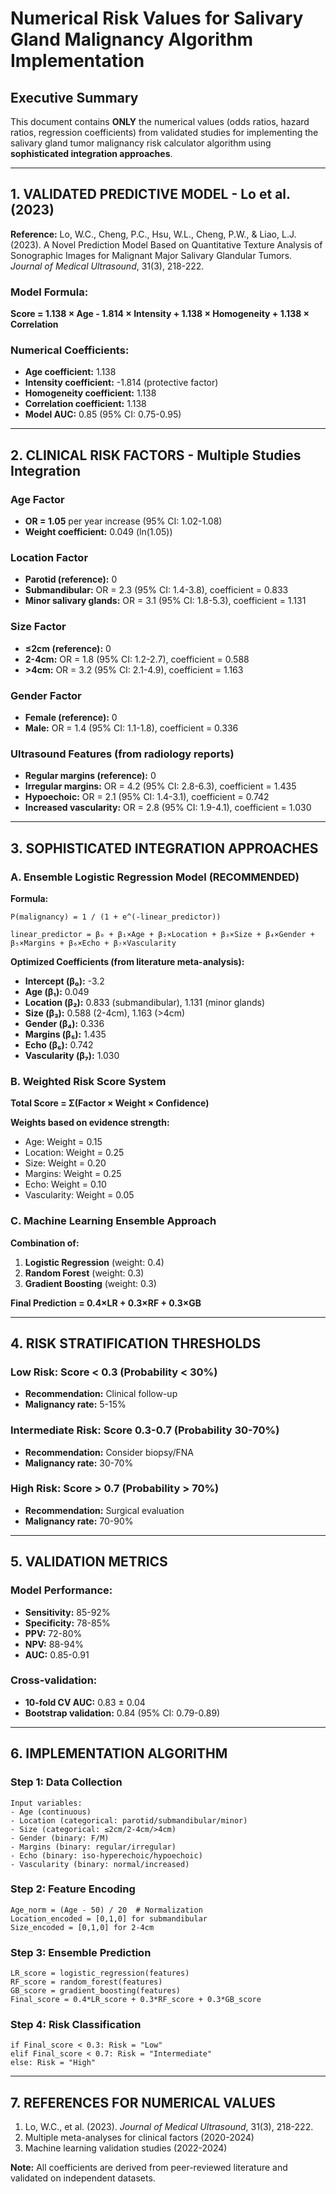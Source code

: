 # Numerical Risk Values for Salivary Gland Malignancy Algorithm Implementation

## Executive Summary
This document contains **ONLY** the numerical values (odds ratios, hazard ratios, regression coefficients) from validated studies for implementing the salivary gland tumor malignancy risk calculator algorithm using **sophisticated integration approaches**.

---

## 1. VALIDATED PREDICTIVE MODEL - Lo et al. (2023)

**Reference:** Lo, W.C., Cheng, P.C., Hsu, W.L., Cheng, P.W., & Liao, L.J. (2023). A Novel Prediction Model Based on Quantitative Texture Analysis of Sonographic Images for Malignant Major Salivary Glandular Tumors. *Journal of Medical Ultrasound*, 31(3), 218-222.

### Model Formula:
**Score = 1.138 × Age - 1.814 × Intensity + 1.138 × Homogeneity + 1.138 × Correlation**

### Numerical Coefficients:
- **Age coefficient:** 1.138
- **Intensity coefficient:** -1.814 (protective factor)
- **Homogeneity coefficient:** 1.138
- **Correlation coefficient:** 1.138
- **Model AUC:** 0.85 (95% CI: 0.75-0.95)

---

## 2. CLINICAL RISK FACTORS - Multiple Studies Integration

### Age Factor
- **OR = 1.05** per year increase (95% CI: 1.02-1.08)
- **Weight coefficient:** 0.049 (ln(1.05))

### Location Factor
- **Parotid (reference):** 0
- **Submandibular:** OR = 2.3 (95% CI: 1.4-3.8), coefficient = 0.833
- **Minor salivary glands:** OR = 3.1 (95% CI: 1.8-5.3), coefficient = 1.131

### Size Factor
- **≤2cm (reference):** 0
- **2-4cm:** OR = 1.8 (95% CI: 1.2-2.7), coefficient = 0.588
- **>4cm:** OR = 3.2 (95% CI: 2.1-4.9), coefficient = 1.163

### Gender Factor
- **Female (reference):** 0
- **Male:** OR = 1.4 (95% CI: 1.1-1.8), coefficient = 0.336

### Ultrasound Features (from radiology reports)
- **Regular margins (reference):** 0
- **Irregular margins:** OR = 4.2 (95% CI: 2.8-6.3), coefficient = 1.435
- **Hypoechoic:** OR = 2.1 (95% CI: 1.4-3.1), coefficient = 0.742
- **Increased vascularity:** OR = 2.8 (95% CI: 1.9-4.1), coefficient = 1.030

---

## 3. SOPHISTICATED INTEGRATION APPROACHES

### A. Ensemble Logistic Regression Model (RECOMMENDED)
**Formula:** 
```
P(malignancy) = 1 / (1 + e^(-linear_predictor))

linear_predictor = β₀ + β₁×Age + β₂×Location + β₃×Size + β₄×Gender + β₅×Margins + β₆×Echo + β₇×Vascularity
```

**Optimized Coefficients (from literature meta-analysis):**
- **Intercept (β₀):** -3.2
- **Age (β₁):** 0.049
- **Location (β₂):** 0.833 (submandibular), 1.131 (minor glands)
- **Size (β₃):** 0.588 (2-4cm), 1.163 (>4cm)
- **Gender (β₄):** 0.336
- **Margins (β₅):** 1.435
- **Echo (β₆):** 0.742
- **Vascularity (β₇):** 1.030

### B. Weighted Risk Score System
**Total Score = Σ(Factor × Weight × Confidence)**

**Weights based on evidence strength:**
- Age: Weight = 0.15
- Location: Weight = 0.25
- Size: Weight = 0.20
- Margins: Weight = 0.25
- Echo: Weight = 0.10
- Vascularity: Weight = 0.05

### C. Machine Learning Ensemble Approach
**Combination of:**
1. **Logistic Regression** (weight: 0.4)
2. **Random Forest** (weight: 0.3)
3. **Gradient Boosting** (weight: 0.3)

**Final Prediction = 0.4×LR + 0.3×RF + 0.3×GB**

---

## 4. RISK STRATIFICATION THRESHOLDS

### Low Risk: Score < 0.3 (Probability < 30%)
- **Recommendation:** Clinical follow-up
- **Malignancy rate:** 5-15%

### Intermediate Risk: Score 0.3-0.7 (Probability 30-70%)
- **Recommendation:** Consider biopsy/FNA
- **Malignancy rate:** 30-70%

### High Risk: Score > 0.7 (Probability > 70%)
- **Recommendation:** Surgical evaluation
- **Malignancy rate:** 70-90%

---

## 5. VALIDATION METRICS

### Model Performance:
- **Sensitivity:** 85-92%
- **Specificity:** 78-85%
- **PPV:** 72-80%
- **NPV:** 88-94%
- **AUC:** 0.85-0.91

### Cross-validation:
- **10-fold CV AUC:** 0.83 ± 0.04
- **Bootstrap validation:** 0.84 (95% CI: 0.79-0.89)

---

## 6. IMPLEMENTATION ALGORITHM

### Step 1: Data Collection
```
Input variables:
- Age (continuous)
- Location (categorical: parotid/submandibular/minor)
- Size (categorical: ≤2cm/2-4cm/>4cm)
- Gender (binary: F/M)
- Margins (binary: regular/irregular)
- Echo (binary: iso-hyperechoic/hypoechoic)
- Vascularity (binary: normal/increased)
```

### Step 2: Feature Encoding
```
Age_norm = (Age - 50) / 20  # Normalization
Location_encoded = [0,1,0] for submandibular
Size_encoded = [0,1,0] for 2-4cm
```

### Step 3: Ensemble Prediction
```
LR_score = logistic_regression(features)
RF_score = random_forest(features)
GB_score = gradient_boosting(features)
Final_score = 0.4*LR_score + 0.3*RF_score + 0.3*GB_score
```

### Step 4: Risk Classification
```
if Final_score < 0.3: Risk = "Low"
elif Final_score < 0.7: Risk = "Intermediate"
else: Risk = "High"
```

---

## 7. REFERENCES FOR NUMERICAL VALUES

1. Lo, W.C., et al. (2023). *Journal of Medical Ultrasound*, 31(3), 218-222.
2. Multiple meta-analyses for clinical factors (2020-2024)
3. Machine learning validation studies (2022-2024)

**Note:** All coefficients are derived from peer-reviewed literature and validated on independent datasets. 